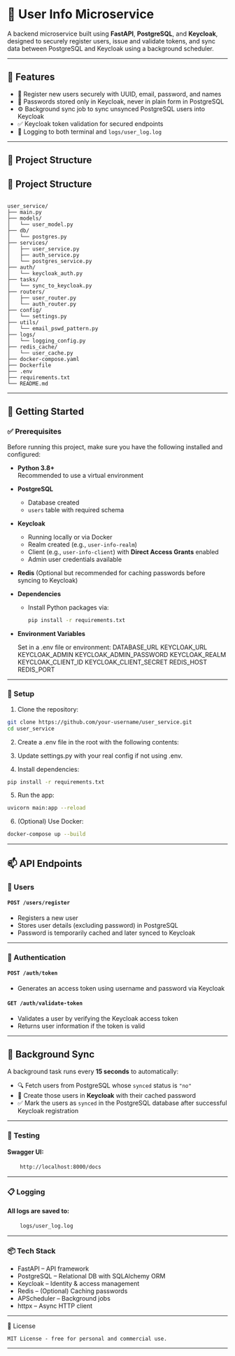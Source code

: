 # 🧠 User Info Microservice

A backend microservice built using **FastAPI**, **PostgreSQL**, and **Keycloak**, designed to securely register users, issue and validate tokens, and sync data between PostgreSQL and Keycloak using a background scheduler.

---

## 🚀 Features

- 🔐 Register new users securely with UUID, email, password, and names
- 🧾 Passwords stored only in Keycloak, never in plain form in PostgreSQL
- ⚙️ Background sync job to sync unsynced PostgreSQL users into Keycloak
- ✅ Keycloak token validation for secured endpoints
- 📁 Logging to both terminal and `logs/user_log.log`

---


## 📁 Project Structure

## 📁 Project Structure

<pre><code>
user_service/
├── main.py
├── models/
│   └── user_model.py
├── db/
│   └── postgres.py
├── services/
│   ├── user_service.py   
│   ├── auth_service.py
│   └── postgres_service.py
├── auth/
│   └── keycloak_auth.py
├── tasks/
│   └── sync_to_keycloak.py
├── routers/
│   ├── user_router.py
│   └── auth_router.py
├── config/
│   └── settings.py
├── utils/
│   └── email_pswd_pattern.py
├── logs/
│   └── logging_config.py   
├── redis_cache/
│   └── user_cache.py   
├── docker-compose.yaml   
├── Dockerfile    
├── .env
├── requirements.txt   
└── README.md
</code></pre>


---

## 🚀 Getting Started

### ✅ Prerequisites

Before running this project, make sure you have the following installed and configured:

- **Python 3.8+**  
  Recommended to use a virtual environment

- **PostgreSQL**  
  - Database created  
  - `users` table with required schema

- **Keycloak**  
  - Running locally or via Docker  
  - Realm created (e.g., `user-info-realm`)  
  - Client (e.g., `user-info-client`) with **Direct Access Grants** enabled  
  - Admin user credentials available

- **Redis** 
    (Optional but recommended for caching passwords before syncing to Keycloak)

- **Dependencies**
  - Install Python packages via:
    ```bash
    pip install -r requirements.txt
    ```

- **Environment Variables**

  Set in a .env file or environment:
    DATABASE_URL
    KEYCLOAK_URL
    KEYCLOAK_ADMIN
    KEYCLOAK_ADMIN_PASSWORD
    KEYCLOAK_REALM
    KEYCLOAK_CLIENT_ID
    KEYCLOAK_CLIENT_SECRET
    REDIS_HOST
    REDIS_PORT

---

### 🔧 Setup

1. Clone the repository:

```bash
git clone https://github.com/your-username/user_service.git
cd user_service
```

2. Create a .env file in the root with the following contents:

3. Update settings.py with your real config if not using .env.

4. Install dependencies:
```bash
pip install -r requirements.txt
```

5. Run the app:
```bash
uvicorn main:app --reload
```

6. (Optional) Use Docker:
```bash
docker-compose up --build
```

---

## 📫 API Endpoints

### 👤 Users

#### `POST /users/register`
- Registers a new user
- Stores user details (excluding password) in PostgreSQL
- Password is temporarily cached and later synced to Keycloak

---

### 🔐 Authentication

#### `POST /auth/token`
- Generates an access token using username and password via Keycloak

#### `GET /auth/validate-token`
- Validates a user by verifying the Keycloak access token
- Returns user information if the token is valid

---

## 🔄 Background Sync

A background task runs every **15 seconds** to automatically:

- 🔍 Fetch users from PostgreSQL whose `synced` status is `"no"`
- 🧾 Create those users in **Keycloak** with their cached password
- ✅ Mark the users as `synced` in the PostgreSQL database after successful Keycloak registration

---

### 🧪 Testing

#### Swagger UI:
```bash
    http://localhost:8000/docs
```

---

### 📋 Logging  

#### All logs are saved to:
```bash
    logs/user_log.log
```

---

### 📦 Tech Stack

- FastAPI – API framework
- PostgreSQL – Relational DB with SQLAlchemy ORM
- Keycloak – Identity & access management
- Redis – (Optional) Caching passwords
- APScheduler – Background jobs
- httpx – Async HTTP client

---

📄 License

    MIT License - free for personal and commercial use.

---
    
  
